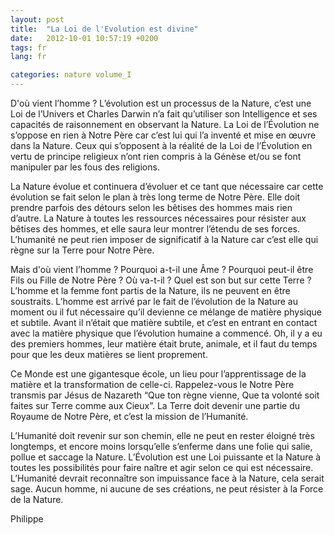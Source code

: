 ```yaml
---
layout: post
title:  "La Loi de l'Evolution est divine"
date:   2012-10-01 10:57:19 +0200
tags: fr
lang: fr

categories: nature volume_I
---
```

D'où vient l’homme ? L’évolution est un processus de la Nature, c’est une Loi de l’Univers et Charles Darwin n’a fait qu’utiliser son Intelligence et ses capacités de raisonnement en observant la Nature. La Loi de l’Évolution ne s’oppose en rien à Notre Père car c’est lui qui l’a inventé et mise en œuvre dans la Nature. Ceux qui s’opposent à la réalité de la Loi de l’Évolution en vertu de principe religieux n’ont rien compris à la Génèse et/ou se font manipuler par les fous des religions.

La Nature évolue et continuera d’évoluer et ce tant que nécessaire car cette évolution se fait selon le plan à très long terme de Notre Père. Elle doit prendre parfois des détours selon les bêtises des hommes mais rien d’autre. La Nature à toutes les ressources nécessaires pour résister aux bêtises des hommes, et elle saura leur montrer l’étendu de ses forces. L’humanité ne peut rien imposer de significatif à la Nature car c’est elle qui règne sur la Terre pour Notre Père.

Mais d'où vient l’homme ? Pourquoi a-t-il une Âme ? Pourquoi peut-il être Fils ou Fille de Notre Père ? Où va-t-il ? Quel est son but sur cette Terre ? L’homme et la femme font partis de la Nature, ils ne peuvent en être soustraits. L’homme est arrivé par le fait de l’évolution de la Nature au moment ou il fut nécessaire qu’il devienne ce mélange de matière physique et subtile. Avant il n’était que matière subtile, et c’est en entrant en contact avec la matière physique que l’évolution humaine a commencé. Oh, il y a eu des premiers hommes, leur matière était brute, animale, et il faut du temps pour que les deux matières se lient proprement.

Ce Monde est une gigantesque école, un lieu pour l’apprentissage de la matière et la transformation de celle-ci. Rappelez-vous le Notre Père transmis par Jésus de Nazareth “Que ton règne vienne, Que ta volonté soit faites sur Terre comme aux Cieux”. La Terre doit devenir une partie du Royaume de Notre Père, et c’est la mission de l’Humanité.

L’Humanité doit revenir sur son chemin, elle ne peut en rester éloigné très longtemps, et encore moins lorsqu’elle s’enferme dans une folie qui salie, pollue et saccage la Nature. L’Évolution est une Loi puissante et la Nature à toutes les possibilités pour faire naître et agir selon ce qui est nécessaire. L’Humanité devrait reconnaître son impuissance face à la Nature, cela serait sage. Aucun homme, ni aucune de ses créations, ne peut résister à la Force de la Nature.
 
Philippe


<!-- 
Ce(tte) œuvre est mise à disposition selon les termes de la Licence Creative Commons Attribution - Pas d’Utilisation Commerciale 4.0 International.
-->